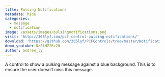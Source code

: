 ```yaml
---
title: Pulsing Notifications
metadate: hide
categories:
  - message
  - notification
image: /assets/images/pulsingnotifications.png
visit: 'http://365lyf.com/pcf-control-pulsing-notifications/'
download: 'https://github.com/365lyf/PCFControls/tree/master/NotificationPulsing'
demo_youtube: UzStHZ2Bz20
author: andrew_ly
---
```


A control to show a pulsing message against a blue background. This is to ensure the user doesn’t miss this message.
